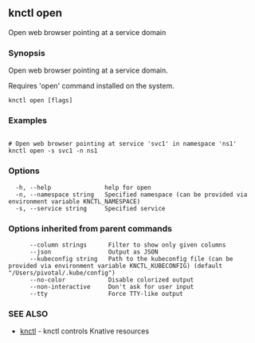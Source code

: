 ## knctl open

Open web browser pointing at a service domain

### Synopsis

Open web browser pointing at a service domain.

Requires 'open' command installed on the system.

```
knctl open [flags]
```

### Examples

```

# Open web browser pointing at service 'svc1' in namespace 'ns1'
knctl open -s svc1 -n ns1
```

### Options

```
  -h, --help               help for open
  -n, --namespace string   Specified namespace (can be provided via environment variable KNCTL_NAMESPACE)
  -s, --service string     Specified service
```

### Options inherited from parent commands

```
      --column strings      Filter to show only given columns
      --json                Output as JSON
      --kubeconfig string   Path to the kubeconfig file (can be provided via environment variable KNCTL_KUBECONFIG) (default "/Users/pivotal/.kube/config")
      --no-color            Disable colorized output
      --non-interactive     Don't ask for user input
      --tty                 Force TTY-like output
```

### SEE ALSO

* [knctl](knctl.md)	 - knctl controls Knative resources

